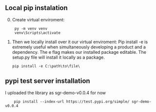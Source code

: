 

## Local pip instalation
0) Create virtual enviroment:

		py -m venv venv
		venv\Scripts\activate
    
 1) Then we locally install over it our virtual enviroment:
Pip install -e is extremely useful when simultaneously developing a product and a dependency. The e flag makes our installed package editable. The setup.py file will install it locally as a package.


    	pip install -e C:\path\to\file\


## pypi test server installation

I uploaded the library as sgr-demo-v0.0.4 for now

    	pip install --index-url https://test.pypi.org/simple/ sgr-demo-v0.0.4
